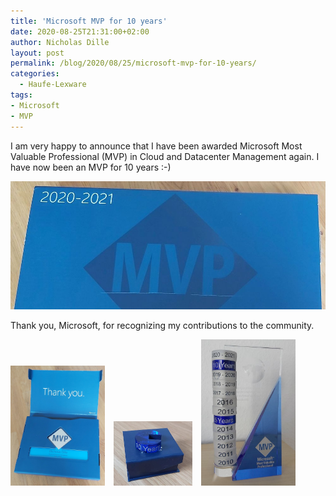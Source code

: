 ```yaml
---
title: 'Microsoft MVP for 10 years'
date: 2020-08-25T21:31:00+02:00
author: Nicholas Dille
layout: post
permalink: /blog/2020/08/25/microsoft-mvp-for-10-years/
categories:
  - Haufe-Lexware
tags:
- Microsoft
- MVP
---
```

I am very happy to announce that I have been awarded Microsoft Most Valuable Professional (MVP) in Cloud and Datacenter Management again. I have now been an MVP for 10 years :-)

![](/media/2020/08/mvp_award_package_closed_cropped.jpg)

<!--more-->

Thank you, Microsoft, for recognizing my contributions to the community.

<img src="/media/2020/08/mvp_award_package_open.jpg" style="width: 30%; display: unset; margin-right: 1em;" /><img src="/media/2020/08/mvp_10yr_disc_resized.jpg" style="width: 25%; display: unset;" /><img src="/media/2020/08/mvp_award_10yrs_resized.jpg" style="width: 30%; display: unset; margin-left: 1em;" />
